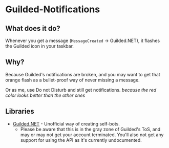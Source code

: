 # Guilded-Notifications
## What does it do?
Whenever you get a message (`MessageCreated` -> Guilded.NET), it flashes the Guilded icon in your taskbar.

## Why?
Because Guilded's notifications are broken, and you may want to get that orange flash as a bullet-proof way of never missing a message.

Or as me, use Do not Disturb and still get notifications. *because the red color looks better than the other ones*

## Libraries
- [Guilded.NET](https://github.com/Guilded-NET/Guilded.NET/) - Unofficial way of creating self-bots.
   - Please be aware that this is in the gray zone of Guilded's ToS, and may or may not get your account terminated. You'll also not get any support for using the API as it's currently undocumented.
